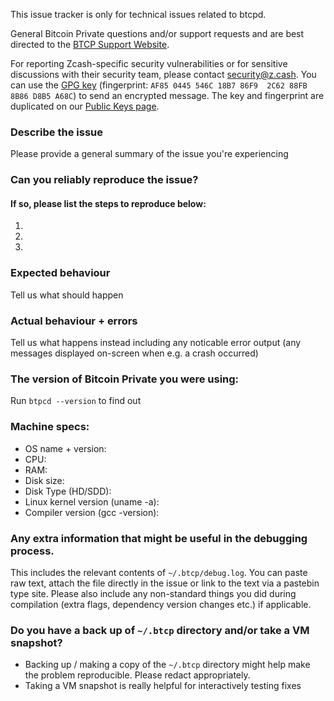 <!--- Remove text and sections that do not apply -->

This issue tracker is only for technical issues related to btcpd.

General Bitcoin Private questions and/or support requests and are best directed to the [BTCP Support Website](https://support.btcprivate.org/).

For reporting Zcash-specific security vulnerabilities or for sensitive discussions with their security team, please contact [security@z.cash](mailto:security@z.cash). You can use the [GPG key](https://z.cash/gpg-pubkeys/security.asc) (fingerprint: `AF85 0445 546C 18B7 86F9  2C62 88FB 8B86 D8B5 A68C`) to send an encrypted message. The key and fingerprint are duplicated on our [Public Keys page](https://z.cash/support/pubkeys.html).

### Describe the issue
Please provide a general summary of the issue you're experiencing

### Can you reliably reproduce the issue?
#### If so, please list the steps to reproduce below:
1.
2.
3.

### Expected behaviour
Tell us what should happen

### Actual behaviour + errors
Tell us what happens instead including any noticable error output (any messages displayed on-screen when e.g. a crash occurred)

### The version of Bitcoin Private you were using:
Run `btpcd --version` to find out

### Machine specs:
- OS name + version:
- CPU:
- RAM:
- Disk size:
- Disk Type (HD/SDD):
- Linux kernel version (uname -a):
- Compiler version (gcc -version):

### Any extra information that might be useful in the debugging process.
This includes the relevant contents of `~/.btcp/debug.log`. You can paste raw text, attach the file directly in the issue or link to the text via a pastebin type site.
Please also include any non-standard things you did during compilation (extra flags, dependency version changes etc.) if applicable.

### Do you have a back up of `~/.btcp` directory and/or take a VM snapshot?
- Backing up / making a copy of the `~/.btcp` directory might help make the problem reproducible. Please redact appropriately.
- Taking a VM snapshot is really helpful for interactively testing fixes
